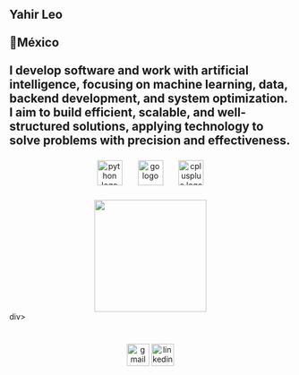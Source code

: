 <h2 align="left">Yahir Leo<br><br>📍México<br><br>I develop software and work with artificial intelligence, focusing on machine learning, data, backend development, and system optimization. I aim to build efficient, scalable, and well-structured solutions, applying technology to solve problems with precision and effectiveness.</h2>

###

###

<div align="center">
  <img src="https://cdn.jsdelivr.net/gh/devicons/devicon/icons/python/python-original.svg" height="45" alt="python logo"  />
  <img width="20" />
  <img src="https://cdn.jsdelivr.net/gh/devicons/devicon/icons/go/go-original.svg" height="45" alt="go logo"  />
  <img width="20" />
  <img src="https://cdn.jsdelivr.net/gh/devicons/devicon/icons/cplusplus/cplusplus-original.svg" height="45" alt="cplusplus logo"  />
</div>

###

<div align="center">
  <img align="center" height="200" src="https://media.giphy.com/media/ytBoIyQ7ArpRirP0oh/giphy.gif?cid=ecf05e47u1d17flqp3oylddwdk7ybaic5h63fen49f2zzkvk&ep=v1_gifs_search&rid=giphy.gif&ct=g"  />
</div>div>

###

<br clear="both">

<div align="center">
  <img src="https://img.shields.io/static/v1?message=Gmail&logo=gmail&label=&color=D14836&logoColor=white&labelColor=&style=for-the-badge" height="40" alt="gmail logo"  />
  <img src="https://img.shields.io/static/v1?message=LinkedIn&logo=linkedin&label=&color=0077B5&logoColor=white&labelColor=&style=for-the-badge" height="40" alt="linkedin logo"  />
</div>

###

<br clear="both">

###
